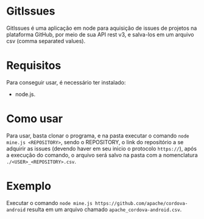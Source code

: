 # GitIssues
GitIssues é uma aplicação em node para aquisição de issues de projetos na plataforma GitHub, por meio de sua API rest v3, e salva-los em um arquivo csv (comma separated values).
# Requisitos
Para conseguir usar, é necessário ter instalado: 
* node.js.
# Como usar
Para usar, basta clonar o programa, e na pasta executar o comando `node mine.js <REPOSITORY>`, sendo o REPOSITORY, o link do repositório a se adquirir as issues (devendo haver em seu inicio o protocolo `https://`), após a execução do comando, o arquivo será salvo na pasta com a nomenclatura `./<USER>_<REPOSITORY>.csv`.<br/>
# Exemplo
Executar o comando `node mine.js https://github.com/apache/cordova-android` resulta em um arquivo chamado `apache_cordova-android.csv`.
